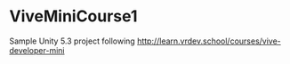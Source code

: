 # ViveMiniCourse1

Sample Unity 5.3 project following http://learn.vrdev.school/courses/vive-developer-mini
